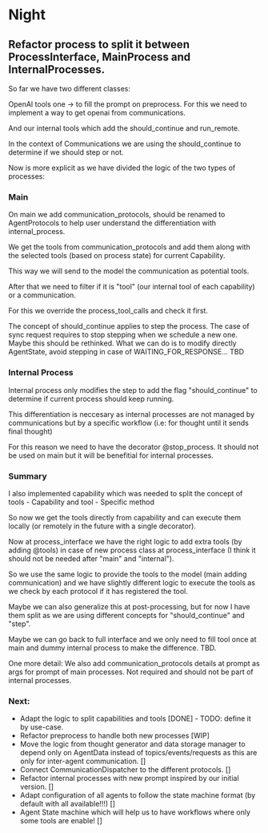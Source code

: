 # Night

## Refactor process to split it between ProcessInterface, MainProcess and InternalProcesses.

So far we have two different classes:

OpenAI tools one -> to fill the prompt on preprocess. For this we need to implement a way to get openai from communications.

And our internal tools which add the should_continue and run_remote.

In the context of Communications we are using the should_continue to determine if we should step or not.

Now is more explicit as we have divided the logic of the two types of processes:

### Main

On main we add communication_protocols, should be renamed to AgentProtocols to help user understand the differentiation with internal_process.

We get the tools from communication_protocols and add them along with the selected tools (based on process state) for current Capability.

This way we will send to the model the communication as potential tools.

After that we need to filter if it is "tool" (our internal tool of each capability) or a communication.

For this we override the process_tool_calls and check it first.

The concept of should_continue applies to step the process. The case of sync request requires to stop stepping when we schedule a new one.
Maybe this should be rethinked. What we can do is to modify directly AgentState, avoid stepping in case of WAITING_FOR_RESPONSE... TBD


### Internal Process

Internal process only modifies the step to add the flag "should_continue" to determine if current process should keep running.

This differentiation is neccesary as internal processes are not managed by communications but by a specific workflow (i.e: for thought until it sends final thought)

For this reason we need to have the decorator @stop_process. It should not be used on main but it will be benefitial for internal processes.


### Summary

I also implemented capability which was needed to split the concept of tools - Capability and tool - Specific method

So now we get the tools directly from capability and can execute them locally (or remotely in the future with a single decorator).

Now at process_interface we have the right logic to add extra tools (by adding @tools) in case of new process class at process_interface (I think it should not be needed after "main" and "internal").

So we use the same logic to provide the tools to the model (main adding communication) and we have slightly different logic to execute the tools as we check by each protocol if it has registered the tool.

Maybe we can also generalize this at post-processing, but for now I have them split as we are using different concepts for "should_continue" and "step".

Maybe we can go back to full interface and we only need to fill tool once at main and dummy internal process to make the difference. TBD.

One more detail:
We also add communication_protocols details at prompt as args for prompt of main processes. Not required and should not be part of internal processes.

### Next:

- Adapt the logic to split capabilities and tools [DONE] - TODO: define it by use-case.
- Refactor preprocess to handle both new processes [WIP]
- Move the logic from thought generator and data storage manager to depend only on AgentData instead of topics/events/requests as this are only for inter-agent communication. []
- Connect CommunicationDispatcher to the different protocols. []
- Refactor internal processes with new prompt inspired by our initial version. []
- Adapt configuration of all agents to follow the state machine format (by default with all available!!!) []
- Agent State machine which will help us to have workflows where only some tools are enable! []
